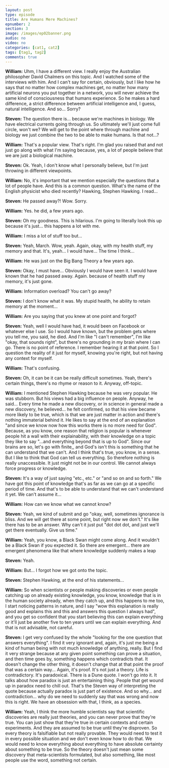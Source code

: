 ```yaml
---
layout: post
type: episode
title: Are Humans Mere Machines?
epnumber: 2
section: 3
image: /images/ep02banner.png
audio: no
video: no
categories: [cat1, cat2]
tags: [tag1, tag2]
comments: true
---
```


<p><b>William:</b> Uhm, I have a
different view. I really enjoy the
Australian philosopher David Chalmers on
this topic. And I watched some of the
interviews with him. And I can't say
for certain, obviously, but I like how he
says that no matter how complex machines
get, no matter how many artificial neurons you put together in a network,
you will never achieve the same kind of
consciousness that humans experience. So
he makes a hard difference, a strict
difference between artificial
intelligence and, I guess, natural
intelligence. And so... Sorry?
</p>

<p><b>Steven:</b> The question there
is... because we're machines in
biology. We have electrical
currents going through us. So ultimately we'll just
come full circle, won't we? We will get to
the point where through machine and
biology we just combine the two to be
able to make humans. Is that not...?
</p>

<p><b>William:</b> That's a popular view. That's right. I'm glad you raised
that and not just go along with what I'm
saying because, yes, a lot of people
believe that we are just a biological
machine.
</p>

<p><b>Steven:</b> Ok. Yeah, I don't know what I personally believe, but I'm just throwing in different viewpoints.
</p>

<p><b>William:</b> No, it's important that we
mention especially the questions that
a lot of people have. And this is a
common question. What's the name of
the English physicist who died recently?
Hawking, Stephen Hawking. I read...
</p>

<p><b>Steven:</b> He passed away?! Wow. Sorry.
</p>

<p><b>William:</b> Yes. he did, a few years ago.
</p>

<p><b>Steven:</b> Oh
my goodness. This is hilarious. I'm going to literally look this up
because it's just... this
happens a lot with me.
</p>

<p><b>William:</b> I
miss a lot of stuff too but...
</p>

<p><b>Steven:</b> Yeah, March. Wow, yeah.
Again, okay, with my health stuff, my memory and that. It's, yeah...
I would have... The time I think...
</p>

<p><b>William:</b> He was
just on the Big Bang Theory a few years
ago.
</p>

<p><b>Steven:</b> Okay, I must have... Obviously I would have seen it. I would
have known that he had passed away. Again.
because of health stuff my memory, it's
just gone.
</p>

<p><b>William:</b> Information overload? You
can't go away?
</p>

<p><b>Steven:</b> I don't know what it was.
My stupid health, he ability to
retain memory at the moment...
</p>

<p><b>William:</b> Are you
saying that you knew at one point and
forgot?
</p>

<p><b>Steven:</b> Yeah, well I would have had, it
would been on Facebook or whatever
else I use. So I would have known,
but the problem gets where you tell me, you said, he died.
And I'm like "I can't remember", I'm
like "okay, that sounds right", but there's
no grounding in my brain where I can go.
There is no point of reference.
I remember hearing it at that point.
So I question the reality of it just
for myself, knowing you're right, but not
having any context for myself.
</p>

<p><b>William:</b> That's
confusing.
</p>

<p><b>Steven:</b> Oh, it can be it can be really difficult
sometimes.
Yeah, there's certain things,
there's no rhyme or reason to
it. Anyway,
off-topic.
</p>

<p><b>William:</b> I mentioned Stephen Hawking
because he was very popular. He was
stubborn. But his views had a big
influence on people. Anyway, he said... Every
time he made a new discovery, or in science
in general made a new discovery,
he believed... he felt confirmed, so that
his view became more likely to be true,
which is that we are just matter in
action and there's nothing immaterial
behind it. He likes to say at the end of
an explanation "and since we know now how
this works there is no more need for God".
Because, as you know, one reason that
religion is popular is whenever people
hit a wall with their explainability,
with their knowledge on a topic they
like to say "...and everything beyond that
is up to God".
Since our brains are so, let's go
with finite,, and God's isn't this is
something that he can understand that we
can't. And I think that's true, you know, in
a sense. But I like to think that God can
tell us everything. So therefore
nothing is really unaccessible. It just
might not be in our control. We cannot
always force progress or knowledge.
</p>

<p><b>Steven:</b> It's
a way of just saying "etc., etc." or "and so on
and so forth." We have got this point of
knowledge that's as far as we can go at
a specific period of time.
And that's to be able to understand that we
can't understand it yet. We can't assume
it...
</p>

<p><b>William:</b> How can we know what we cannot know?
</p>

<p><b>Steven:</b> Yeah, we kind of submit and go "okay, well,
sometimes ignorance is bliss. And we will
get there at some point, but right now we
don't." It's like there has
to be an answer. Why can't it just put "dot dot dot,
and just we'll get there eventually. Give
us time."
</p>

<p><b>William:</b> Yeah, you know, a Black Swan might
come along. And it wouldn't be a Black
Swan if you expected it. So there are
emergent... there are emergent phenomena
like that where knowledge suddenly makes
a leap
</p>

<p><b>Steven:</b> Yeah.
</p>

<p><b>William:</b> But... I forgot how we got onto
the topic.
</p>

<p><b>Steven:</b> Stephen Hawking, at the end
of his statements...
</p>

<p><b>William:</b> So when
scientists or people making discoveries
or even people catching up on already
existing knowledge, you know, knowledge
that is in the human society already,
when they catch up, and this happens to
me too, I start noticing
patterns in nature, and I say "wow this
explanation is really good and explains
this and this and answers this question
I always had", and you get so confident
that you start believing this can
explain everything or it'll just be
another five to ten years until we can
explain everything. And that is not
advisable, not careful.
</p>

<p><b>Steven:</b> I get very
confused by the whole "looking for the
one question that answers everything".
I find it very ignorant and, again,
it's just me being a kind of human
being with not much knowledge of
anything, really. But I find it very
strange because at any given point
something can prove a situation, and then
time goes by, something happens which
contradicts that.
It doesn't change the other thing, it doesn't
change that at that point the proof
that was a certain way... Again, it's proof.
It's not just a theory. Life is contradictory.
It's paradoxical. There is a 
Dune quote. I won't go into it. It
talks about how paradox is just an
entertaining thing. People
that get wound up in paradox need to
chill out. That's the Steven way of
interpreting the quote because
actually paradox is just part of
existence. And so why... and
contradiction... why do we need to suddenly say
that was wrong and now this is
right. We have an obsession with that,
I think, as a species.
</p>

<p><b>William:</b> Yeah, I think the
more humble scientists say that
scientific discoveries are really just
theories, and you can never prove that
they're true. You can just show that
they're true in certain contexts and
certain experiments. And they are assumed
to be true until they're disproven. So
every theory is falsifiable but not
really provable.
They would need to test it in every
possible situation and we don't even
know how to do that. We would need to
know everything about everything to have
absolute certainty about something to be
true. So the theory doesn't just mean
some discovery that meta-scientists
formulated, but also something, like most
people use the word, something not
certain.
</p>